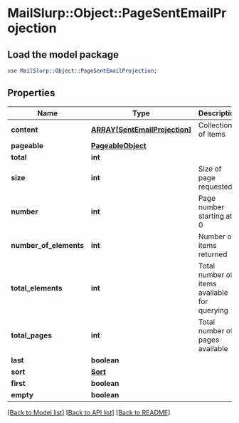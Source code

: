 # MailSlurp::Object::PageSentEmailProjection

## Load the model package
```perl
use MailSlurp::Object::PageSentEmailProjection;
```

## Properties
Name | Type | Description | Notes
------------ | ------------- | ------------- | -------------
**content** | [**ARRAY[SentEmailProjection]**](SentEmailProjection) | Collection of items | 
**pageable** | [**PageableObject**](PageableObject) |  | [optional] 
**total** | **int** |  | [optional] 
**size** | **int** | Size of page requested | 
**number** | **int** | Page number starting at 0 | 
**number_of_elements** | **int** | Number of items returned | 
**total_elements** | **int** | Total number of items available for querying | 
**total_pages** | **int** | Total number of pages available | 
**last** | **boolean** |  | [optional] 
**sort** | [**Sort**](Sort) |  | [optional] 
**first** | **boolean** |  | [optional] 
**empty** | **boolean** |  | [optional] 

[[Back to Model list]](../README#documentation-for-models) [[Back to API list]](../README#documentation-for-api-endpoints) [[Back to README]](../README)



